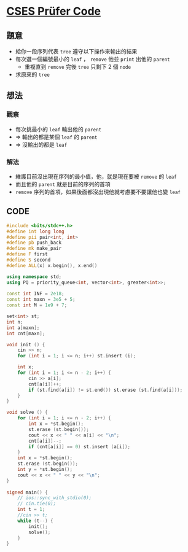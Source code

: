 # [CSES Prüfer Code](https://cses.fi/problemset/task/1134)

## 題意

- 給你一段序列代表 $\texttt{tree}$ 遵守以下操作來輸出的結果
- 每次選一個編號最小的 $\texttt{leaf}$ ， $\texttt{remove}$  他並 $\texttt{print}$ 出他的 $\texttt{parent}$ 
  - 重複直到 $\texttt{remove}$ 完後 $\texttt{tree}$ 只剩下 $2$ 個 $\texttt{node}$
- 求原來的 $\texttt{tree}$

## 想法

### 觀察

- 每次挑最小的 $\texttt{leaf}$ 輸出他的 $\texttt{parent}$
- $\Rightarrow$ 輸出的都是某個 $\texttt{leaf}$ 的 $\texttt{parent}$
- $\Rightarrow$ 沒輸出的都是 $\texttt{leaf}$

### 解法

- 維護目前沒出現在序列的最小值，他，就是現在要被 $\texttt{remove}$ 的 $\texttt{leaf}$
- 而且他的 $\texttt{parent}$ 就是目前的序列的首項
- $\texttt{remove}$ 序列的首項，如果後面都沒出現他就考慮要不要讓他也變 $\texttt{leaf}$ 

## CODE

```cpp
#include <bits/stdc++.h>
#define int long long
#define pii pair<int, int>
#define pb push_back
#define mk make_pair
#define F first
#define S second
#define ALL(x) x.begin(), x.end()

using namespace std;
using PQ = priority_queue<int, vector<int>, greater<int>>;
 
const int INF = 2e18;
const int maxn = 3e5 + 5;
const int M = 1e9 + 7;

set<int> st;
int n;
int a[maxn];
int cnt[maxn];

void init () {
    cin >> n;
    for (int i = 1; i <= n; i++) st.insert (i);

    int x;
    for (int i = 1; i <= n - 2; i++) {
        cin >> a[i];
        cnt[a[i]]++;
        if (st.find(a[i]) != st.end()) st.erase (st.find(a[i]));
    }
}

void solve () {
    for (int i = 1; i <= n - 2; i++) {
        int x = *st.begin();
        st.erase (st.begin());
        cout << x << " " << a[i] << "\n";
        cnt[a[i]]--;
        if (cnt[a[i]] == 0) st.insert (a[i]);
    }
    int x = *st.begin();
    st.erase (st.begin());
    int y = *st.begin();
    cout << x << " " << y << "\n";
} 
 
signed main() {
    // ios::sync_with_stdio(0);
    // cin.tie(0);
    int t = 1;
    //cin >> t;
    while (t--) {
        init();
        solve();
    }
} 
```
